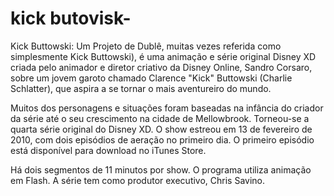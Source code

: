 # kick butovisk-
Kick Buttowski: Um Projeto de Dublê, muitas vezes referida como simplesmente Kick Buttowski), é uma animação e série original Disney XD criada pelo animador e diretor criativo da Disney Online, Sandro Corsaro, sobre um jovem garoto chamado Clarence "Kick" Buttowski (Charlie Schlatter), que aspira a se tornar o mais aventureiro do mundo.

 Muitos dos personagens e situações foram baseadas na infância do criador da série até o seu crescimento na cidade de Mellowbrook. Torneou-se a quarta série original do Disney XD. O show estreou em 13 de fevereiro de 2010, com dois episódios de aeração no primeiro dia. O primeiro episódio está disponível para download no iTunes Store. 
 
 Há dois segmentos de 11 minutos por show. O programa utiliza animação em Flash. A série tem como produtor executivo, Chris Savino.